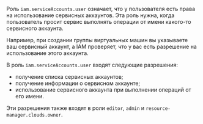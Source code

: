 Роль `iam.serviceAccounts.user` означает, что у пользователя есть права на использование сервисных аккаунтов.
Эта роль нужна, когда пользователь просит сервис выполнять операции от имени какого-то сервисного аккаунта.

Например, при создании группы виртуальных машин вы указываете ваш сервисный аккаунт, а IAM проверяет, что у вас есть разрешение на использование этого аккаунта.

В роль `iam.serviceAccounts.user` входят следующие разрешения:

* получение списка сервисных аккаунтов;
* получение информации о сервисном аккаунте;
* использование сервисного аккаунта при выполнении операций от его имени.

Эти разрешения также входят в роли `editor`, `admin` и `resource-manager.clouds.owner`.